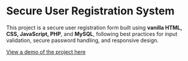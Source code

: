 # Secure User Registration System

This project is a secure user registration form built using **vanilla HTML, CSS, JavaScript, PHP**, and **MySQL**, following best practices for input validation, secure password handling, and responsive design.

[View a demo of the project here](https://demo.cedarvalewebdesign.ca)


<!--  
## 📋 Features

- Responsive, accessible registration form
- Dynamic form behavior based on account type (Individual vs Company)
- Front-end validation using JavaScript
- Secure back-end processing with PHP
- Passwords are hashed using `password_hash()`
- User data stored in a MySQL database with appropriate constraints

---

## 🚀 Getting Started

### 📦 Requirements

- Apache Web Server
- PHP 7.4+
- MySQL 5.7+
- Ubuntu Linux (or compatible system)

---

### ⚙️ Setup Instructions (Local Dev on Ubuntu)

1. **Install the LAMP stack:**

   ```bash
   sudo apt update
   sudo apt install apache2 mysql-server php libapache2-mod-php php-mysql
   ```

2. **Clone or copy the project to your web root:**

   ```bash
   sudo mkdir -p /var/www/user-registration
   sudo chown -R $USER:www-data /var/www/user-registration
   ```

3. **Import the SQL schema:**

   ```bash
   mysql -u your_mysql_user -p registration_db < /path/to/schema.sql
   ```

4. **Configure your DB credentials in db.php:**

   ```php
   $host = 'localhost';
   $db   = 'registration_db';
   $user = 'your_mysql_user';
   $pass = 'your_mysql_password';
   ```

5. **Visit the form in your browser:**

   ```bash
   http://localhost/user-registration/
   ```
-->